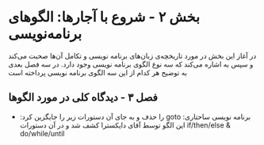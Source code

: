 # بخش ۲ - شروع با آجارها: الگوهای برنامه‌نویسی
در آغاز این بخش در مورد تاریخچه‌ی زبان‌‌های برنامه نویسی و تکامل آن‌ها صحبت می‌کند و  سپس به اشاره می‌کند که سه نوع الگوی برنامه‌ نویسی وجود دارد. در سه فصل بعدی به توضیح هر کدام از این سه الگوی برنامه نویسی پرداخته است

## فصل ۳ - دیدگاه کلی در مورد الگوها
- :را حذف و به جای آن دستورات زیر را جایگزین کرد goto برنامه نویسی ساحتاری: این الگو توسط آقای دایکسترا کشف شد و در آن دستورات
  if/then/else & do/while/until
